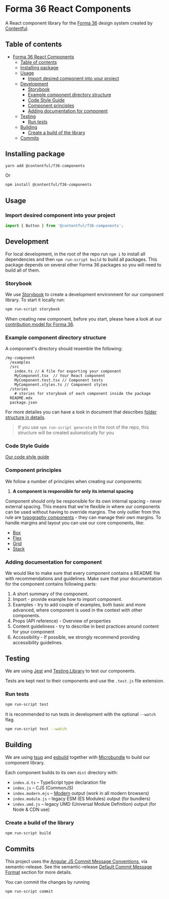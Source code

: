 # Forma 36 React Components

A React component library for the [Forma 36](https://f36.contentful.com/) design system created by [Contentful](https://www.contentful.com).

## Table of contents

<!-- TOC -->

- [Forma 36 React Components](#f36-components)
  - [Table of contents](#table-of-contents)
  - [Installing package](#installing-package)
  - [Usage](#usage)
    - [Import desired component into your project](#import-desired-component-into-your-project)
  - [Development](#development)
    - [Storybook](#storybook)
    - [Example component directory structure](#example-component-directory-structure)
    - [Code Style Guide](#code-style-guide)
    - [Component principles](#component-principles)
    - [Adding documentation for component](#adding-documentation-for-component)
  - [Testing](#testing)
    - [Run tests](#run-tests)
  - [Building](#building)
    - [Create a build of the library](#create-a-build-of-the-library)
  - [Commits](#commits)
  <!-- /TOC -->

## Installing package

```bash
yarn add @contentful/f36-components
```

Or

```bash
npm install @contentful/f36-components
```

## Usage

### Import desired component into your project

```js
import { Button } from '@contentful/f36-components';
```

## Development

For local development, in the root of the repo run `npm i` to install all dependencies and then `npm run-script build` to build all packages.
This package depends on several other Forma 36 packages so you will need to build all of them.

### Storybook

We use [Storybook](https://storybook.js.org/) to create a development environment for our component library. To start it locally run:

```bash
npm run-script storybook
```

When creating new component, before you start, please have a look at our [contribution model for Forma 36](https://f36.contentful.com/introduction/contributing).

### Example component directory structure

A component's directory should resemble the following:

```
/my-component
  /examples
  /src
    index.ts // A file for exporting your component
    MyComponent.tsx  // Your React component
    MyComponent.test.tsx // Component tests
    MyComponent.styles.ts // Component styles
  /stories
    # stories for storybook of each component inside the package
  README.mdx
  package.json
```

For more detailes you can have a look in document that describes [folder structure in details](https://github.com/contentful/forma-36/blob/main/docs/folder-structure.md).

> If you use `npm run-script generate` in the root of the repo, this structure will be created automatically for you

### Code Style Guide

[Our code style guide](https://github.com/contentful/forma-36/blob/main/docs/code-style-guide.md)

### Component principles

We follow a number of principles when creating our components:

1.  **A component is responsible for only its internal spacing**

Component should only be responsible for its own internal spacing - never external spacing. This means that we're flexible in where our components can be used without having to override margins.
The only outlier from this rule are [typography components](https://f36.contentful.com/components/display-text) - they can manage their own margins. To handle margins and layout you can use our core components, like:

- [Box](https://f36.contentful.com/components/box)
- [Flex](https://f36.contentful.com/components/flex)
- [Grid](https://f36.contentful.com/components/grid)
- [Stack](https://f36.contentful.com/components/stack)

### Adding documentation for component

We would like to make sure that every component contains a README file with recommendations and guidelines.
Make sure that your documentation for the component contains following parts:

1. A short summary of the component.
2. Import - provide example how to import component.
3. Examples - try to add couple of examples, both basic and more advanced, where component is used in the context with other components.
4. Props (API reference) - Overview of properties
5. Content guideliness - try to describe in best practices around content for your component
6. Accessibility - If possible, we strongly recommend providing accessibility guidelines.

## Testing

We are using [Jest](https://facebook.github.io/jest/) and [Testing Library](https://testing-library.com/docs/react-testing-library/intro/) to test our components.

Tests are kept next to their components and use the `.test.js` file extension.

### Run tests

```bash
npm run-script test
```

It is recommended to run tests in development with the optional `--watch` flag.

```bash
npm run-script test --watch
```

## Building

We are using [tsup](https://tsup.egoist.dev/) and [esbuild](https://esbuild.github.io/) together with [Microbundle](https://www.npmjs.com/package/microbundle) to build our component library.

Each component builds to its own `dist` directory with:

- `index.d.ts` – TypeScript type declaration file
- `index.js` – CJS (CommonJS)
- `index.modern.mjs` – [Modern](https://github.com/developit/microbundle#-modern-mode-) output (work in all modern browsers)
- `index.module.js` – legacy ESM (ES Modules) output (for bundlers)
- `index.umd.js` – legacy UMD (Universal Module Definition) output (for Node & CDN use)

### Create a build of the library

```bash
npm run-script build
```

## Commits

This project uses the [Angular JS Commit Message Conventions](https://docs.google.com/document/d/1QrDFcIiPjSLDn3EL15IJygNPiHORgU1_OOAqWjiDU5Y/edit), via semantic-release. See the semantic-release [Default Commit Message Format](https://github.com/semantic-release/semantic-release#default-commit-message-format) section for more details.

You can commit the changes by running

```bash
npm run-script commit
```
